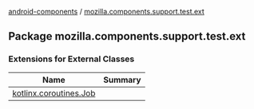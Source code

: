 [android-components](../index.md) / [mozilla.components.support.test.ext](./index.md)

## Package mozilla.components.support.test.ext

### Extensions for External Classes

| Name | Summary |
|---|---|
| [kotlinx.coroutines.Job](kotlinx.coroutines.-job/index.md) |  |
